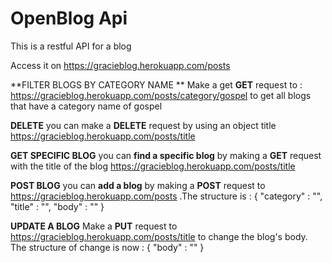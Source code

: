 # OpenBlog Api
This is a restful API for a blog 

Access it on https://gracieblog.herokuapp.com/posts

**FILTER BLOGS BY CATEGORY NAME **
Make a get **GET** request to :     https://gracieblog.herokuapp.com/posts/category/gospel     to get all blogs that have a category name of gospel

**DELETE**
you can make a **DELETE** request by using an object title https://gracieblog.herokuapp.com/posts/title

**GET SPECIFIC BLOG**
you can **find a specific blog** by making a **GET** request with the title of the blog https://gracieblog.herokuapp.com/posts/title

**POST BLOG**
you can **add a blog** by making a **POST** request to https://gracieblog.herokuapp.com/posts .The structure is :
{
"category" : "",
"title" : "",
"body" : ""
}

**UPDATE A BLOG**
Make a **PUT** request to https://gracieblog.herokuapp.com/posts/title  to change the blog's body. The structure of change is now :
{
"body" : ""
}
